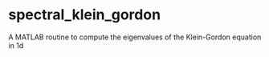 # spectral_klein_gordon
A MATLAB routine to compute the eigenvalues of the Klein-Gordon equation in 1d
